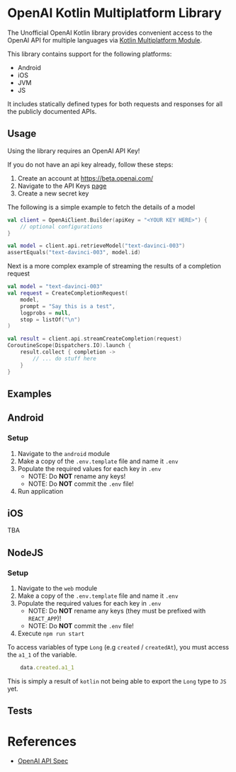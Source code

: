 # OpenAI Kotlin Multiplatform Library

The Unofficial OpenAI Kotlin library provides convenient access to the OpenAI API for multiple languages 
via [Kotlin Multiplatform Module](https://kotlinlang.org/docs/multiplatform.html). 

This library contains support for the following platforms:

- Android
- iOS
- JVM
- JS

It includes statically defined types for both requests and responses for all the publicly documented APIs.

## Usage

Using the library requires an OpenAI API Key!

If you do not have an api key already, follow these steps:
1. Create an account at https://beta.openai.com/
2. Navigate to the API Keys [page](https://beta.openai.com/account/api-keys)
3. Create a new secret key

The following is a simple example to fetch the details of a model

```kotlin
val client = OpenAiClient.Builder(apiKey = "<YOUR KEY HERE>") {
    // optional configurations
}

val model = client.api.retrieveModel("text-davinci-003")
assertEquals("text-davinci-003", model.id)
```

Next is a more complex example of streaming the results of a completion request

```kotlin
val model = "text-davinci-003"
val request = CreateCompletionRequest(
    model,
    prompt = "Say this is a test",
    logprobs = null,
    stop = listOf("\n")
)

val result = client.api.streamCreateCompletion(request)
CoroutineScope(Dispatchers.IO).launch {
    result.collect { completion ->
        // ... do stuff here
    }
}
```

## Examples

## Android

### Setup

1. Navigate to the `android` module
2. Make a copy of the `.env.template` file and name it `.env`
3. Populate the required values for each key in `.env`
   - NOTE: Do **NOT** rename any keys!
   - NOTE: Do **NOT** commit the `.env` file!
4. Run application

## iOS

TBA

## NodeJS

### Setup

1. Navigate to the `web` module
2. Make a copy of the `.env.template` file and name it `.env`
3. Populate the required values for each key in `.env` 
   - NOTE: Do **NOT** rename any keys (they must be prefixed with `REACT_APP`)!
   - NOTE: Do **NOT** commit the `.env` file!
4. Execute `npm run start`

To access variables of type `Long` (e.g `created` / `createdAt`), you must access the `a1_1`
of the variable.

```javascript
    data.created.a1_1
```

This is simply a result of `kotlin` not being able to export the `Long` type to `JS` yet.

## Tests

# References
- [OpenAI API Spec](https://github.com/openai/openai-openapi)
